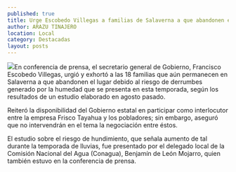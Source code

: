 ```yaml
---
published: true
title: Urge Escobedo Villegas a familias de Salaverna a que abandonen el lugar por riesgo de derrumbes
author: ARAZU TINAJERO
location: Local
category: Destacadas
layout: posts
---
```


![](http://i.imgur.com/DhLBdohm.jpg)En conferencia de prensa, el secretario general de Gobierno, Francisco Escobedo Villegas, urgió y exhortó a las 18 familias que aún permanecen en Salaverna a que abandonen el lugar debido al riesgo de derrumbes generado por la humedad que se presenta en esta temporada, según los resultados de un estudio elaborado en agosto pasado.

Reiteró la disponibilidad del Gobierno estatal en participar como interlocutor entre la empresa Frisco Tayahua y los pobladores; sin embargo, aseguró que no intervendrán en el tema la negociación entre éstos.

El estudio sobre el riesgo de hundimiento, que señala aumento de tal durante la temporada de lluvias, fue presentado por el delegado local de la Comisión Nacional del Agua (Conagua), Benjamín de León Mojarro, quien también estuvo en la conferencia de prensa.
